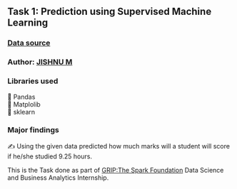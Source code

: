 
## Task 1: Prediction using Supervised Machine Learning

### [Data source](http://bit.ly/w-data)

### Author: [JISHNU M](https://www.linkedin.com/in/jishnumanayathody/)

### Libraries used 
🎯 Pandas <br> 🎯 Matplolib <br> 🎯 sklearn <br>

### Major findings 
✍️ Using the given data predicted how much marks will a student will score if he/she studied 9.25 hours. 




This is the Task done as part of [GRIP:The Spark Foundation](https://internship.thesparksfoundation.info/) Data Science and Business Analytics Internship.

